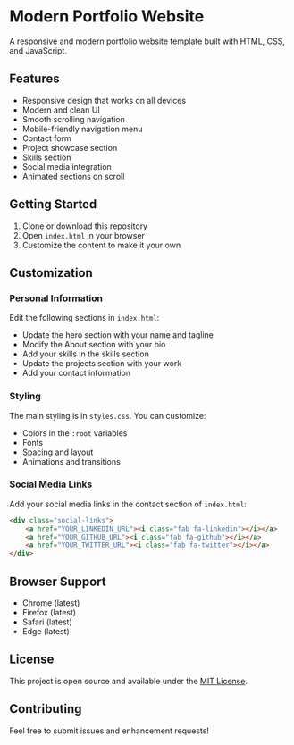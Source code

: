 # Modern Portfolio Website

A responsive and modern portfolio website template built with HTML, CSS, and JavaScript.

## Features

- Responsive design that works on all devices
- Modern and clean UI
- Smooth scrolling navigation
- Mobile-friendly navigation menu
- Contact form
- Project showcase section
- Skills section
- Social media integration
- Animated sections on scroll

## Getting Started

1. Clone or download this repository
2. Open `index.html` in your browser
3. Customize the content to make it your own

## Customization

### Personal Information
Edit the following sections in `index.html`:
- Update the hero section with your name and tagline
- Modify the About section with your bio
- Add your skills in the skills section
- Update the projects section with your work
- Add your contact information

### Styling
The main styling is in `styles.css`. You can customize:
- Colors in the `:root` variables
- Fonts
- Spacing and layout
- Animations and transitions

### Social Media Links
Add your social media links in the contact section of `index.html`:

```html
<div class="social-links">
    <a href="YOUR_LINKEDIN_URL"><i class="fab fa-linkedin"></i></a>
    <a href="YOUR_GITHUB_URL"><i class="fab fa-github"></i></a>
    <a href="YOUR_TWITTER_URL"><i class="fab fa-twitter"></i></a>
</div>
```

## Browser Support

- Chrome (latest)
- Firefox (latest)
- Safari (latest)
- Edge (latest)

## License

This project is open source and available under the [MIT License](LICENSE).

## Contributing

Feel free to submit issues and enhancement requests! 